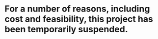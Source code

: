# For a number of reasons, including cost and feasibility, this project has been temporarily suspended.
